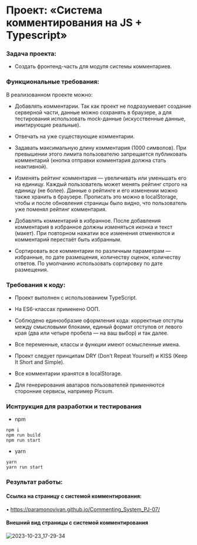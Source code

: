 # Проект: «Система комментирования на JS + Typescript»

### Задача проекта:

+ Создать фронтенд-часть для модуля системы комментариев.

### Функциональные требования:

В реализованном проекте можно:

+ Добавлять комментарии. Так как проект не подразумевает создание серверной части, данные можно сохранять в браузере, а для тестирования использовать mock-данные (искусственные данные, имитирующие реальные).

+ Отвечать на уже существующие комментарии.

+ Задавать максимальную длину комментария (1000 символов). При превышении этого лимита пользователю запрещается публиковать комментарий (кнопка отправки комментария должна стать неактивной).

+ Изменять рейтинг комментария — увеличивать или уменьшать его на единицу. Каждый пользователь может менять рейтинг строго на единицу (не более). Данные о рейтинге и его изменении можно также хранить в браузере. Прописать это можно в localStorage, чтобы и после обновления страницы было видно, что пользователь уже поменял рейтинг комментария.

+ Добавлять комментарий в избранное. После добавления комментария в избранное должны изменяться иконка и текст (макет). При повторном нажатии все изменения отменяются и комментарий перестаёт быть избранным.

+ Сортировать все комментарии по различным параметрам — избранные, по дате размещения, количеству оценок, количеству ответов. По умолчанию использовать сортировку по дате размещения.

### Требования к коду:

+ Проект выполнен с использованием TypeScript.

+ На ES6-классах применено ООП.

+ Соблюдено единообразие оформления кода: корректные отступы между смысловыми блоками, единый формат отступов от левого края (два или четыре пробела — на ваш выбор) и так далее.

+ Все переменные, классы и функции имеют осмысленные имена.

+ Проект следует принципам DRY (Don’t Repeat Yourself) и KISS (Keep It Short and Simple).

+ Все комментарии хранятся в localStorage.

+ Для генерирования аватаров пользователей применяются сторонние сервисы, например Picsum.

### Иснтрукция для разработки и тестирования

+ npm

```
npm i
npm run build
npm run start
```
+ yarn

```
yarn
yarn run start
```

### Результат работы:

#### Ссылка на страницу с системой комментирования:

• https://paramonovivan.github.io/Commenting_System_PJ-07/

#### Внешний вид страницы с системой комментирования

![2023-10-23_17-29-34](https://github.com/ParamonovIvan/Commenting_System_PJ-07/assets/131868856/4c7835ef-e1f3-42ba-a6f9-98064aa23d2d)
